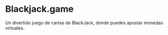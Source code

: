 # Blackjack.game
Un divertido juego de cartas de BlackJack, donde puedes apostar monedas virtuales.
